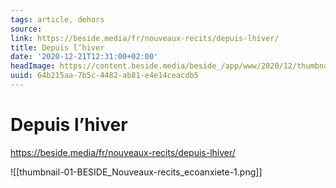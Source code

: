 ```yaml
---
tags: article, dehors
source:
link: https://beside.media/fr/nouveaux-recits/depuis-lhiver/
title: Depuis l’hiver
date: '2020-12-21T12:31:00+02:00'
headImage: https://content.beside.media/beside_/app/www/2020/12/thumbnail-01-BESIDE_Nouveaux-recits_ecoanxiete-1.png
uuid: 64b215aa-7b5c-4482-ab81-e4e14ceacdb5
---
```


# Depuis l’hiver
https://beside.media/fr/nouveaux-recits/depuis-lhiver/

![[thumbnail-01-BESIDE_Nouveaux-recits_ecoanxiete-1.png]]
